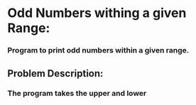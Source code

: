 # Odd Numbers withing a given Range:
### Program to print odd numbers within a given range.

## Problem Description: 
### The program takes the upper and lower 
